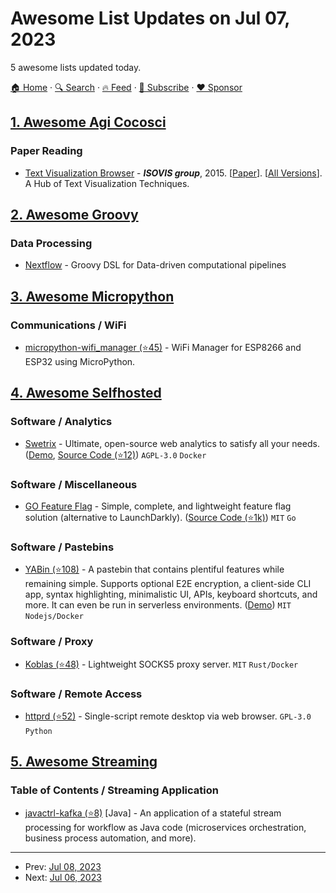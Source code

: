# Awesome List Updates on Jul 07, 2023

5 awesome lists updated today.

[🏠 Home](/README.md) · [🔍 Search](https://www.trackawesomelist.com/search/) · [🔥 Feed](https://www.trackawesomelist.com/rss.xml) · [📮 Subscribe](https://trackawesomelist.us17.list-manage.com/subscribe?u=d2f0117aa829c83a63ec63c2f&id=36a103854c) · [❤️  Sponsor](https://github.com/sponsors/theowenyoung)



## [1. Awesome Agi Cocosci](/content/YuzheSHI/awesome-agi-cocosci/README.md)

### Paper Reading

*   [Text Visualization Browser](https://textvis.lnu.se/) - ***ISOVIS group***, 2015. \[[Paper](https://cs.lnu.se/isovis/pubs/docs/kucher-pacificvis15-postprint.pdf)]. \[[All Versions](https://scholar.google.com/scholar?cluster=7000995325728444282\&hl=en\&as_sdt=0,5)]. A Hub of Text Visualization Techniques.

## [2. Awesome Groovy](/content/kdabir/awesome-groovy/README.md)

### Data Processing

*   [Nextflow](https://www.nextflow.io/) - Groovy DSL for Data-driven computational pipelines

## [3. Awesome Micropython](/content/mcauser/awesome-micropython/README.md)

### Communications / WiFi

*   [micropython-wifi\_manager (⭐45)](https://github.com/ferreira-igor/micropython-wifi_manager) - WiFi Manager for ESP8266 and ESP32 using MicroPython.

## [4. Awesome Selfhosted](/content/awesome-selfhosted/awesome-selfhosted/README.md)

### Software / Analytics

*   [Swetrix](https://swetrix.com/) - Ultimate, open-source web analytics to satisfy all your needs. ([Demo](https://swetrix.com/projects/STEzHcB1rALV), [Source Code (⭐12)](https://github.com/Swetrix/selfhosting)) `AGPL-3.0` `Docker`

### Software / Miscellaneous

*   [GO Feature Flag](https://gofeatureflag.org) - Simple, complete, and lightweight feature flag solution (alternative to LaunchDarkly). ([Source Code (⭐1k)](https://github.com/thomaspoignant/go-feature-flag)) `MIT` `Go`

### Software / Pastebins

*   [YABin (⭐108)](https://github.com/Yureien/YABin) - A pastebin that contains plentiful features while remaining simple. Supports optional E2E encryption, a client-side CLI app, syntax highlighting, minimalistic UI, APIs, keyboard shortcuts, and more. It can even be run in serverless environments. ([Demo](https://bin.sohamsen.me/)) `MIT` `Nodejs/Docker`

### Software / Proxy

*   [Koblas (⭐48)](https://github.com/ynuwenhof/koblas) - Lightweight SOCKS5 proxy server. `MIT` `Rust/Docker`

### Software / Remote Access

*   [httprd (⭐52)](https://github.com/bitrate16/httprd) - Single-script remote desktop via web browser. `GPL-3.0` `Python`

## [5. Awesome Streaming](/content/manuzhang/awesome-streaming/README.md)

### Table of Contents / Streaming Application

*   [javactrl-kafka (⭐8)](https://github.com/javactrl/javactrl-kafka) \[Java] - An application of a stateful stream processing for workflow as Java code (microservices orchestration, business process automation, and more).

---

- Prev: [Jul 08, 2023](/content/2023/07/08/README.md)
- Next: [Jul 06, 2023](/content/2023/07/06/README.md)